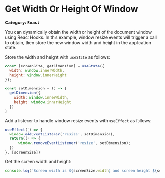 # Get Width Or Height Of Window

__Category: React__

You can dynamically obtain the width or height of the document window using React Hooks. In this example, window resize events will trigger a call to obtain, then store the new window width and height in the application state.

Store the width and height with `useState` as follows:

```javascript
const [screenSize, getDimension] = useState({
  width: window.innerWidth,
  height: window.innerHeight
});

const setDimension = () => {
  getDimension({
    width: window.innerWidth,
    height: window.innerHeight
  })
}
```

Add a listener to handle window resize events with `useEffect` as follows:

```javascript
useEffect(() => {
  window.addEventListener('resize', setDimension);
  return(() => {
      window.removeEventListener('resize', setDimension);
  })
}, [screenSize])
```

Get the screen width and height:

```javascript
console.log(`Screen width is ${screenSize.width} and screen height ${screenSize.height}`);
```
